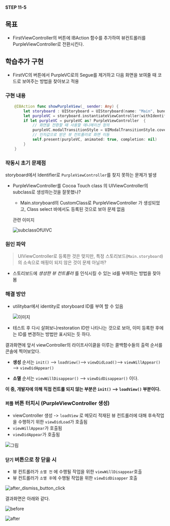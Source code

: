 **STEP 11-5**



## 목표 

- FirstViewController의 버튼에 IBAction 함수를 추가하여 뷰컨트롤러를 PurpleViewController로 전환시킨다. 



## 학습추가 구현

- FirstVC의 버튼에서 PurpleVC로의 Segue를 제거하고 다음 화면을 보여줄 때 코드로 보여주는 방법을 찾아보고 적용

### 구현 내용

```swift
    @IBAction func showPurpleView(_ sender: Any) {
        let storyboard : UIStoryboard = UIStoryboard(name: "Main", bundle: nil)
        let purpleVC = storyboard.instantiateViewController(withIdentifier: "PurpleViewController")
        if let purpleVC = purpleVC as? PurpleViewController  {
            // 화면을 전환할 때 사용할 애니메이션 정의
            purpleVC.modalTransitionStyle = UIModalTransitionStyle.coverVertical
            // 인자값으로 받은 뷰 컨트롤러로 화면 이동
            self.present(purpleVC, animated: true, completion: nil)
        }
    }
```



### 작동시 초기 문제점 

storyboard에서 Identifier로 `PurpleViewController`를 찾지 못하는 문제가 발생

- PurpleViewController를 Cocoa Touch class 의 UIViewController의 subclass로 생성하는것을 잘못했나?

  - Main.storyboard의 CustomClass로 PurpleViewController 가 생성되었고, Class select 바에서도 등록된 것으로 보아 문제 없음

  관련 이미지

  ![subclassOfUIVC](./images/step5/purpleVC/subclassOfUIVC.png)



### 원인 파악

> UIViewController로 등록한 것은 맞지만, 특정 스토리보드(`Main.storyboard`)의 소속으로 매핑이 되지 않은 것이 문제 아닐까?

- 스토리보드에 *생성한 뷰 컨트롤러* 를 인식시킬 수 있는 id를 부여하는 방법을 찾아봄



### 해결 방안

- utilitybar에서 identity로 storyboard ID를 부여 할 수 있음

  ![이미지](./images/step5/purpleVC/identify_storyboardID.png)

- 테스트 후 다시 살펴보니restoration ID만 나타나는 것으로 보아, 이미 등록한 후에는 ID를 변경하는 방법만 표시되는 듯 하다.



결과화면에 앞서 viewController의 라이프사이클을 이루는 콜백함수들의 출력 순서를 콘솔에 찍어보았다.

- **생성** 순서는 `init()` —> ` loadView() `—> `viewDidLoad()`—> `viewWillAppear()` —> `viewDidAppear()` 

- **소멸** 순서는 `viewWillDisappear()` —> `viewDidDisappear()` 이다.

**이 중, 개발자에 의해 직접 컨트롤 되지 않는 부분은  `init()` —> ` loadView() ` 부분이다.**

### `퍼플` 버튼 터치시 (PurpleViewController 생성)

- viewController 생성 ->  `loadView` 로 메모리 적재된 뷰 컨트롤러에 대해 후속작업을 수행하기 위한 `viewDidLoad`가 호출됨
- `viewWillAppear`가 호출됨
- `viewDidAppear`가 호출됨

![그림](./images/step5/purpleVC/IBAction_button_pressed.png)



### `닫기` 버튼으로 창 닫을 시 

- 뷰 컨트롤러가 `소멸 전` 에 수행될 작업을 위한 ` viewWillDisappear `호출
- 뷰 컨트롤러가 `소멸 후`에 수행될 작업을 위한 `viewDidDisapper` 호출

![after_dismiss_button_click](./images/step5/purpleVC/after_dismiss_button_click.png)





결과화면은 아래와 같다.

![before](./images/step5/purpleVC/before.png)

![after](./images/step5/purpleVC/after_without_segue.png)



